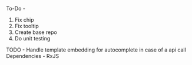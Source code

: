 To-Do -

1. Fix chip
2. Fix tooltip
3. Create base repo 
4. Do unit testing
    
TODO - Handle template embedding for autocomplete in case of a api call
Dependencies -  RxJS